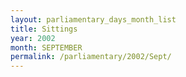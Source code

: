 ```yaml
---
layout: parliamentary_days_month_list
title: Sittings
year: 2002
month: SEPTEMBER
permalink: /parliamentary/2002/Sept/
---
```



